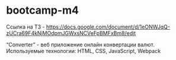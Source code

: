 # bootcamp-m4

Ссылка на ТЗ - https://docs.google.com/document/d/1eONWJqQ-zUCra69F4kNjMOdpmJGWxsNCVeFpBMFxBm8/edit

“Converter” - веб приложение онлайн конвертации валют.
Используемые технологии: HTML, CSS, JavaScript, Webpack

